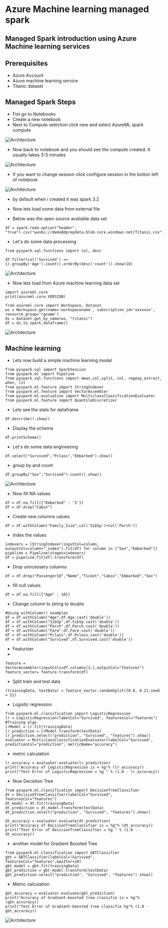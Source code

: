 # Azure Machine learning managed spark

## Managed Spark introduction using Azure Machine learning services

## Prerequisites

- Azure Account
- Azure machine learning service
- Titanic dataset


## Managed Spark Steps

- Fist go to Notebooks
- Create a new notebook
- Next to Compute selection click new and select AzureML spark compute

![Architecture](https://github.com/balakreshnan/Samples2022/blob/main/AzureMLV2/images/managedspark1.jpg "Architecture")

- Now back to notebook and you should see the compute created. It usually takes 3-5 minutes

![Architecture](https://github.com/balakreshnan/Samples2022/blob/main/AzureMLV2/images/managedspark2.jpg "Architecture")

- If you want to change session click configure session in the botton left of notebook

![Architecture](https://github.com/balakreshnan/Samples2022/blob/main/AzureMLV2/images/managedspark3.jpg "Architecture")

- by default when i created it was spark 3.2

- Now lets load some data from external file
- Below was the open source available data set

```
df = spark.read.option("header", "true").csv("wasbs://demo@dprepdata.blob.core.windows.net/Titanic.csv")
```

- Let's do some data processing

```
from pyspark.sql.functions import col, desc

df.filter(col('Survived') == 1).groupBy('Age').count().orderBy(desc('count')).show(10)
```

![Architecture](https://github.com/balakreshnan/Samples2022/blob/main/AzureMLV2/images/managedspark4.jpg "Architecture")

- Now lets load from Azure machine learning data set

```
import azureml.core
print(azureml.core.VERSION)

from azureml.core import Workspace, Dataset
ws = Workspace.get(name='workspacename', subscription_id='xxxxxxx', resource_group='rgname')
ds = Dataset.get_by_name(ws, "titanic")
df = ds.to_spark_dataframe()
```

![Architecture](https://github.com/balakreshnan/Samples2022/blob/main/AzureMLV2/images/managedspark5.jpg "Architecture")

## Machine learning

- Lets now build a simple machine learning model

```
from pyspark.sql import SparkSession
from pyspark.ml import Pipeline
from pyspark.sql.functions import mean,col,split, col, regexp_extract, when, lit
from pyspark.ml.feature import StringIndexer
from pyspark.ml.feature import VectorAssembler
from pyspark.ml.evaluation import MulticlassClassificationEvaluator
from pyspark.ml.feature import QuantileDiscretizer
```

- Lets see the stats for dataframe

```
df.describe().show()
```

- Display the schema

```
df.printSchema()
```

- Let's do some data engineering

```
df.select("Survived","Pclass","Embarked").show()
```

- group by and count

```
df.groupBy("Sex","Survived").count().show()
```

![Architecture](https://github.com/balakreshnan/Samples2022/blob/main/AzureMLV2/images/managedspark6.jpg "Architecture")

- Now fill NA values

```
df = df.na.fill({"Embarked" : 'S'})
df = df.drop("Cabin")
```

- Create new columns values

```
df = df.withColumn("Family_Size",col('SibSp')+col('Parch'))
```

- Index the values

```
indexers = [StringIndexer(inputCol=column, outputCol=column+"_index").fit(df) for column in ["Sex","Embarked"]]
pipeline = Pipeline(stages=indexers)
df = pipeline.fit(df).transform(df)
```

- Drop unncessary columns

```
df = df.drop("PassengerId","Name","Ticket","Cabin","Embarked","Sex")
```

- fill null values

```
df = df.na.fill({"Age" : 10})
```

- Change column to string to double

```
#Using withColumn() examples
df = df.withColumn("Age",df.Age.cast('double'))
df = df.withColumn("SibSp",df.SibSp.cast('double'))
df = df.withColumn("Parch",df.Parch.cast('double'))
df = df.withColumn("Fare",df.Fare.cast('double'))
df = df.withColumn("Pclass",df.Pclass.cast('double'))
df = df.withColumn("Survived",df.Survived.cast('double'))
```

- Featurizer
- 
```
feature = VectorAssembler(inputCols=df.columns[1:],outputCol="features")
feature_vector= feature.transform(df)
```

- Split train and test data

```
(trainingData, testData) = feature_vector.randomSplit([0.8, 0.2],seed = 11)
```

- Logistic regression

```
from pyspark.ml.classification import LogisticRegression
lr = LogisticRegression(labelCol="Survived", featuresCol="features")
#Training algo
lrModel = lr.fit(trainingData)
lr_prediction = lrModel.transform(testData)
lr_prediction.select("prediction", "Survived", "features").show()
evaluator = MulticlassClassificationEvaluator(labelCol="Survived", predictionCol="prediction", metricName="accuracy")
```

- metric calculation

```
lr_accuracy = evaluator.evaluate(lr_prediction)
print("Accuracy of LogisticRegression is = %g"% (lr_accuracy))
print("Test Error of LogisticRegression = %g " % (1.0 - lr_accuracy))
```

- Now Decistion Tree

```
from pyspark.ml.classification import DecisionTreeClassifier
dt = DecisionTreeClassifier(labelCol="Survived", featuresCol="features")
dt_model = dt.fit(trainingData)
dt_prediction = dt_model.transform(testData)
dt_prediction.select("prediction", "Survived", "features").show()
```

```
dt_accuracy = evaluator.evaluate(dt_prediction)
print("Accuracy of DecisionTreeClassifier is = %g"% (dt_accuracy))
print("Test Error of DecisionTreeClassifier = %g " % (1.0 - dt_accuracy))
```

- another model for Gradient Boosted Tree

```
from pyspark.ml.classification import GBTClassifier
gbt = GBTClassifier(labelCol="Survived", featuresCol="features",maxIter=10)
gbt_model = gbt.fit(trainingData)
gbt_prediction = gbt_model.transform(testData)
gbt_prediction.select("prediction", "Survived", "features").show()
```

- Metric calculation

```
gbt_accuracy = evaluator.evaluate(gbt_prediction)
print("Accuracy of Gradient-boosted tree classifie is = %g"% (gbt_accuracy))
print("Test Error of Gradient-boosted tree classifie %g"% (1.0 - gbt_accuracy))
```

![Architecture](https://github.com/balakreshnan/Samples2022/blob/main/AzureMLV2/images/managedspark7.jpg "Architecture")